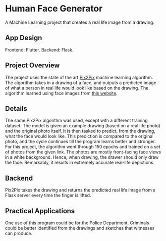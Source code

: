 # Human Face Generator

A Machine Learning project that creates a real life image from a drawing.

## App Design

Frontend: Flutter.
Backend: Flask.

## Project Overview
The project uses the state of the art [Pix2Pix](https://arxiv.org/abs/1611.07004) machine learning algorithm. The algorithm takes in a drawing of a face, and outputs a predicted image of what a person in real life would look like based on the drawing. The algorithm learned using face images from [this website](https://generated.photos/). 

## Details
The same Pix2Pix algorithm was used, except with a different training dataset. The model is given an example drawing (based on a real life photo) and the original photo itself. It is then tasked to predict, from the drawing, what the face would look like. This prediction is compared to the original photo, and the cycle continues till the program learns better and stronger. For this project, the algorithm went through 150 epochs and trained on a set of photos from the given link. The photos are mostly front-facing face views in a white background. Hence, when drawing, the drawer should only draw the face. Remarkably, it results in extremely accurate real-life depictions. 

## Backend 
Pix2Pix takes the drawing and returns the predicted real life image from a Flask server every time the finger is lifted. 

## Practical Applications
One use of this program could be for the Police Department. Criminals could be better identified from the drawings and sketches that witnesses can produce. 


